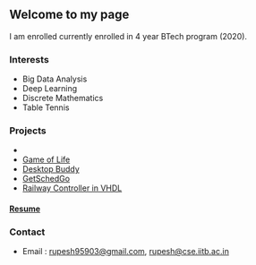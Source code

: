 ## Welcome to my page

I am enrolled currently enrolled in 4 year BTech program (2020). 

### Interests

- Big Data Analysis
- Deep Learning
- Discrete Mathematics 
- Table Tennis

### Projects

- 
- [Game of Life](https://github.com/dungeon-masterRupesh/Game-of-life)
- [Desktop Buddy](https://github.com/ashish-221b/Hack-U)
- [GetSchedGo](https://github.com/ashish-221b/Get-Sched-Go)
- [Railway Controller in VHDL](https://github.com/Naman-ntc/Railway-Controller-FPGA)

#### [Resume](https://www.cse.iitb.ac.in/~rupesh/Resume.pdf)

### Contact

- Email : rupesh95903@gmail.com, rupesh@cse.iitb.ac.in


